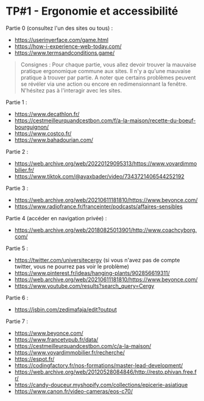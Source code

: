 # TP#1 - Ergonomie et accessibilité 

Partie 0 (consultez l'un des sites ou tous) :
- https://userinyerface.com/game.html
- https://how-i-experience-web-today.com/
- https://www.termsandconditions.game/

> Consignes : Pour chaque partie, vous allez devoir trouver la mauvaise pratique ergonomique commune aux sites. Il n'y a qu'une mauvaise pratique à trouver par partie.
> A noter que certains problèmes peuvent se révéler via une action ou encore en redimensionnant la fenêtre. N'hésitez pas à l'interagir avec les sites.

Partie 1 :
- https://www.decathlon.fr/
- https://cestmeilleurquandcestbon.com/f/a-la-maison/recette-du-boeuf-bourguignon/
- https://www.costco.fr/
- https://www.bahadourian.com/

Partie 2 :
- https://web.archive.org/web/20220129095313/https://www.vovardimmobilier.fr/
- https://www.tiktok.com/@ayaxbader/video/7343721406544252192

Partie 3 :
- https://web.archive.org/web/20210611181810/https://www.beyonce.com/
- https://www.radiofrance.fr/franceinter/podcasts/affaires-sensibles

Partie 4 (accéder en navigation privée) :
- https://web.archive.org/web/20180825013901/http://www.coachcyborg.com/

Partie 5 :
- https://twitter.com/universitecergy (si vous n'avez pas de compte twitter, vous ne pourrez pas voir le problème)
- https://www.pinterest.fr/ideas/hanging-plants/902856619311/
- https://web.archive.org/web/20210611181810/https://www.beyonce.com/
- https://www.youtube.com/results?search_query=Cergy

Partie 6 :
-  https://jsbin.com/zedimafaja/edit?output

Partie 7 :
- https://www.beyonce.com/
- https://www.francetvpub.fr/data/
- https://cestmeilleurquandcestbon.com/c/a-la-maison/
- https://www.vovardimmobilier.fr/recherche/
- https://espot.fr/
- https://codingfactory.fr/nos-formations/master-lead-development/
- https://web.archive.org/web/20120528084846/http://resto.phivan.free.fr/
- https://candy-douceur.myshopify.com/collections/epicerie-asiatique
- https://www.canon.fr/video-cameras/eos-c70/